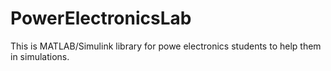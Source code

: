 # PowerElectronicsLab
This is MATLAB/Simulink library for powe electronics students to help them in simulations.
